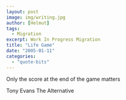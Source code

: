 ```yaml
---
layout: post
image: img/writing.jpg
author: [Helmut]
tags:
  - Migration
excerpt: Work In Progress Migration
title: "Life Game"
date: "2005-01-11"
categories: 
  - "quote-bits"
---
```


Only the score at the end of the game matters

Tony Evans The Alternative
